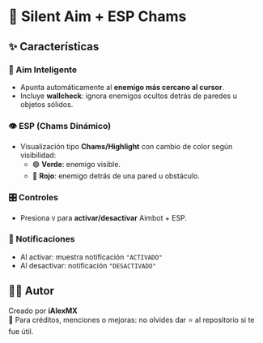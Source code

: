 # 🎯 Silent Aim + ESP Chams

## ✨ Características

### 🔫 Aim Inteligente
- Apunta automáticamente al **enemigo más cercano al cursor**.
- Incluye **wallcheck**: ignora enemigos ocultos detrás de paredes u objetos sólidos.

### 👁️ ESP (Chams Dinámico)
- Visualización tipo **Chams/Highlight** con cambio de color según visibilidad:
  - 🟢 **Verde**: enemigo visible.
  - 🔴 **Rojo**: enemigo detrás de una pared u obstáculo.

### 🎛️ Controles
- Presiona `V` para **activar/desactivar** Aimbot + ESP.

### 🔔 Notificaciones
- Al activar: muestra notificación `"ACTIVADO"`
- Al desactivar: notificación `"DESACTIVADO"`

## 🧑‍💻 Autor

Creado por **iAlexMX**  
💬 Para créditos, menciones o mejoras: no olvides dar ⭐ al repositorio si te fue útil.
